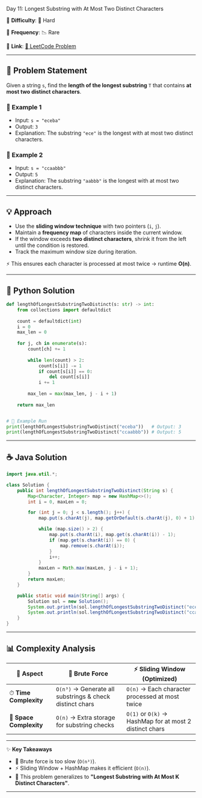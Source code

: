 Day 11: Longest Substring with At Most Two Distinct Characters

📌 **Difficulty**: 🔴 Hard

📌 **Frequency**: 📉 Rare

📌 **Link**: [🔗 LeetCode Problem](https://leetcode.com/problems/longest-substring-with-at-most-two-distinct-characters/)

---

## 📝 Problem Statement

Given a string `s`, find the **length of the longest substring** `T` that contains **at most two distinct characters**.

### 🔹 Example 1

* Input: `s = "eceba"`
* Output: `3`
* Explanation: The substring `"ece"` is the longest with at most two distinct characters.

### 🔹 Example 2

* Input: `s = "ccaabbb"`
* Output: `5`
* Explanation: The substring `"aabbb"` is the longest with at most two distinct characters.

---

## 💡 Approach

* Use the **sliding window technique** with two pointers (`i`, `j`).
* Maintain a **frequency map** of characters inside the current window.
* If the window exceeds **two distinct characters**, shrink it from the left until the condition is restored.
* Track the maximum window size during iteration.

⚡ This ensures each character is processed at most twice → runtime **O(n)**.

---

## 🐍 Python Solution

```python
def lengthOfLongestSubstringTwoDistinct(s: str) -> int:
    from collections import defaultdict
    
    count = defaultdict(int)
    i = 0
    max_len = 0
    
    for j, ch in enumerate(s):
        count[ch] += 1
        
        while len(count) > 2:
            count[s[i]] -= 1
            if count[s[i]] == 0:
                del count[s[i]]
            i += 1
        
        max_len = max(max_len, j - i + 1)
    
    return max_len


# 🚀 Example Run
print(lengthOfLongestSubstringTwoDistinct("eceba"))   # Output: 3
print(lengthOfLongestSubstringTwoDistinct("ccaabbb")) # Output: 5
```

---

## ☕ Java Solution

```java
import java.util.*;

class Solution {
    public int lengthOfLongestSubstringTwoDistinct(String s) {
        Map<Character, Integer> map = new HashMap<>();
        int i = 0, maxLen = 0;

        for (int j = 0; j < s.length(); j++) {
            map.put(s.charAt(j), map.getOrDefault(s.charAt(j), 0) + 1);

            while (map.size() > 2) {
                map.put(s.charAt(i), map.get(s.charAt(i)) - 1);
                if (map.get(s.charAt(i)) == 0) {
                    map.remove(s.charAt(i));
                }
                i++;
            }
            maxLen = Math.max(maxLen, j - i + 1);
        }
        return maxLen;
    }

    public static void main(String[] args) {
        Solution sol = new Solution();
        System.out.println(sol.lengthOfLongestSubstringTwoDistinct("eceba"));   // 3
        System.out.println(sol.lengthOfLongestSubstringTwoDistinct("ccaabbb")); // 5
    }
}
```

---

## 📊 Complexity Analysis

| 🔎 Aspect               | 🐌 Brute Force                                           | ⚡ Sliding Window (Optimized)                            |
| ----------------------- | -------------------------------------------------------- | ------------------------------------------------------- |
| ⏱ **Time Complexity**   | `O(n³)` → Generate all substrings & check distinct chars | `O(n)` → Each character processed at most twice         |
| 💾 **Space Complexity** | `O(n)` → Extra storage for substring checks              | `O(1)` or `O(k)` → HashMap for at most 2 distinct chars |

---

✨ **Key Takeaways**

* 🚫 Brute force is too slow (`O(n³)`).
* ⚡ Sliding Window + HashMap makes it efficient (`O(n)`).
* 🔑 This problem generalizes to **"Longest Substring with At Most K Distinct Characters"**.

---
